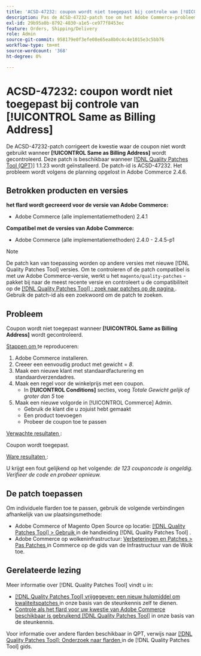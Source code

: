 ```yaml
---
title: 'ACSD-47232: coupon wordt niet toegepast bij controle van [!UICONTROL Same as Billing Address]'
description: Pas de ACSD-47232-patch toe om het Adobe Commerce-probleem op te lossen waarbij geen coupon wordt gebruikt wanneer [!UICONTROL Same as Billing Address] wordt gecontroleerd.
exl-id: 29b95a0b-8792-4830-a1e5-ce977f8453ec
feature: Orders, Shipping/Delivery
role: Admin
source-git-commit: 958179e0f3efe08e65ea8b0c4c4e1015e3c5bb76
workflow-type: tm+mt
source-wordcount: '368'
ht-degree: 0%

---
```


# ACSD-47232: coupon wordt niet toegepast bij controle van [!UICONTROL Same as Billing Address]

De ACSD-47232-patch corrigeert de kwestie waar de coupon niet wordt gebruikt wanneer **[!UICONTROL Same as Billing Address]** wordt gecontroleerd. Deze patch is beschikbaar wanneer [[!DNL Quality Patches Tool (QPT)]](/help/announcements/adobe-commerce-announcements/magento-quality-patches-released-new-tool-to-self-serve-quality-patches.md) 1.1.23 wordt geïnstalleerd. De patch-id is ACSD-47232. Het probleem wordt volgens de planning opgelost in Adobe Commerce 2.4.6.

## Betrokken producten en versies

**het flard wordt gecreeerd voor de versie van Adobe Commerce:**

* Adobe Commerce (alle implementatiemethoden) 2.4.1

**Compatibel met de versies van Adobe Commerce:**

* Adobe Commerce (alle implementatiemethoden) 2.4.0 - 2.4.5-p1

>[!NOTE]
>
>De patch kan van toepassing worden op andere versies met nieuwe [!DNL Quality Patches Tool] versies. Om te controleren of de patch compatibel is met uw Adobe Commerce-versie, werkt u het `magento/quality-patches` -pakket bij naar de meest recente versie en controleert u de compatibiliteit op de [[!DNL Quality Patches Tool] : zoek naar patches op de pagina ](https://experienceleague.adobe.com/tools/commerce-quality-patches/index.html?lang=nl-NL) . Gebruik de patch-id als een zoekwoord om de patch te zoeken.

## Probleem

Coupon wordt niet toegepast wanneer **[!UICONTROL Same as Billing Address]** wordt gecontroleerd.

<u> Stappen om </u> te reproduceren:

1. Adobe Commerce installeren.
1. Creeer een eenvoudig product met gewicht = *8*.
1. Maak een nieuwe klant met standaardfacturering en standaardverzendadres.
1. Maak een regel voor de winkelprijs met een coupon.
   * In **[!UICONTROL Conditions]** secties, voeg *Totale Gewicht gelijk of groter dan 5* toe
1. Maak een nieuwe volgorde in [!UICONTROL Commerce] Admin.
   * Gebruik de klant die u zojuist hebt gemaakt
   * Een product toevoegen
   * Probeer de coupon toe te passen

<u> Verwachte resultaten </u>:

Coupon wordt toegepast.

<u> Ware resultaten </u>:

U krijgt een fout gelijkend op het volgende: *de 123 couponcode is ongeldig. Verifieer de code en probeer opnieuw.*

## De patch toepassen

Om individuele flarden toe te passen, gebruik de volgende verbindingen afhankelijk van uw plaatsingsmethode:

* Adobe Commerce of Magento Open Source op locatie: [[!DNL Quality Patches Tool]  > Gebruik ](https://experienceleague.adobe.com/docs/commerce-operations/tools/quality-patches-tool/usage.html?lang=nl-NL) in de handleiding [!DNL Quality Patches Tool] .
* Adobe Commerce op wolkeninfrastructuur: [ Verbeteringen en Patches > Pas Patches ](https://experienceleague.adobe.com/docs/commerce-cloud-service/user-guide/develop/upgrade/apply-patches.html?lang=nl-NL) in Commerce op de gids van de Infrastructuur van de Wolk toe.

## Gerelateerde lezing

Meer informatie over [!DNL Quality Patches Tool] vindt u in:

* [[!DNL Quality Patches Tool]  vrijgegeven: een nieuw hulpmiddel om kwaliteitspatches ](/help/announcements/adobe-commerce-announcements/magento-quality-patches-released-new-tool-to-self-serve-quality-patches.md) in onze basis van de steunkennis zelf te dienen.
* [ Controle als het flard voor uw kwestie van Adobe Commerce beschikbaar is gebruikend  [!DNL Quality Patches Tool]](/help/support-tools/patches-available-in-qpt-tool/check-patch-for-magento-issue-with-magento-quality-patches.md) in onze basis van de steunkennis.

Voor informatie over andere flarden beschikbaar in QPT, verwijs naar [[!DNL Quality Patches Tool]: Onderzoek naar flarden ](https://experienceleague.adobe.com/tools/commerce-quality-patches/index.html?lang=nl-NL) in de [!DNL Quality Patches Tool] gids.
